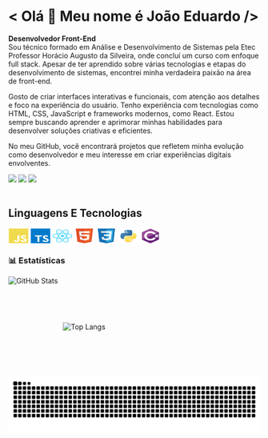# < Olá 👋 Meu nome é João Eduardo />
**Desenvolvedor Front-End**
<br>
Sou técnico formado em Análise e Desenvolvimento de Sistemas pela Etec Professor Horácio Augusto da Silveira, onde concluí um curso com enfoque full stack. 
Apesar de ter aprendido sobre várias tecnologias e etapas do desenvolvimento de sistemas, encontrei minha verdadeira paixão na área de front-end.

Gosto de criar interfaces interativas e funcionais, com atenção aos detalhes e foco na experiência do usuário. Tenho experiência com tecnologias como HTML, CSS, JavaScript e frameworks modernos, como React. 
Estou sempre buscando aprender e aprimorar minhas habilidades para desenvolver soluções criativas e eficientes.

No meu GitHub, você encontrará projetos que refletem minha evolução como desenvolvedor e meu interesse em criar experiências digitais envolventes.
<br>
<div> 
  <a href="https://www.instagram.com/_joaozinhocatatau/" target="_blank"><img src="https://img.shields.io/badge/-Instagram-%23E4405F?style=for-the-badge&logo=instagram&logoColor=white" target="_blank"></a>
  <a href = "mailto:joaoeduvaz@gmail.com"><img src="https://img.shields.io/badge/-Gmail-%23333?style=for-the-badge&logo=gmail&logoColor=white" target="_blank"></a>
  <a href="https://www.linkedin.com/in/" target="_blank"><img src="https://img.shields.io/badge/-LinkedIn-%230077B5?style=for-the-badge&logo=linkedin&logoColor=white" target="_blank"></a> 
</div>
<div style="display: inline_block"><br>
  <h2>Linguagens E Tecnologias</h2>
  <img align="center" alt="Rafa-Js" height="30" width="40" src="https://raw.githubusercontent.com/devicons/devicon/master/icons/javascript/javascript-plain.svg">
  <img align="center" alt="Rafa-Ts" height="30" width="40" src="https://raw.githubusercontent.com/devicons/devicon/master/icons/typescript/typescript-plain.svg">
  <img align="center" alt="Rafa-React" height="30" width="40" src="https://raw.githubusercontent.com/devicons/devicon/master/icons/react/react-original.svg">
  <img align="center" alt="Rafa-HTML" height="30" width="40" src="https://raw.githubusercontent.com/devicons/devicon/master/icons/html5/html5-original.svg">
  <img align="center" alt="Rafa-CSS" height="30" width="40" src="https://raw.githubusercontent.com/devicons/devicon/master/icons/css3/css3-original.svg">
  <img align="center" alt="Rafa-Python" height="30" width="40" src="https://raw.githubusercontent.com/devicons/devicon/master/icons/python/python-original.svg">
  <img align="center" alt="Rafa-Csharp" height="30" width="40" src="https://raw.githubusercontent.com/devicons/devicon/master/icons/csharp/csharp-original.svg">
</div>

  ### 📊 Estatísticas
<div style="display: flex; align-items: center; gap: 10px;">
  <img 
    alt="GitHub Stats" 
    height="200" 
    src="https://github-readme-stats.vercel.app/api?username=juedu006&show_icons=true&theme=dark&include_all_commits=true&locale=pt-br" 
  />

  <img 
    alt="Top Langs" 
    height="200" 
    src="https://github-readme-stats.vercel.app/api/top-langs/?username=juedu006&theme=dark&layout=compact&custom_title=Tecnologias&langs_count=9" 
  />
</div>

<picture align="center">
  <source media="(prefers-color-scheme: dark)" srcset="https://raw.githubusercontent.com/juedu006/juedu006/output/github-contribution-grid-snake-dark.svg">
  <source media="(prefers-color-scheme: light)" srcset="https://raw.githubusercontent.com/juedu006/juedu006/output/github-contribution-grid-snake-dark.svg">
  <img align="center" alt="github contribution grid snake animation" src="https://raw.githubusercontent.com/juedu006/juedu006/output/github-contribution-grid-snake.svg">
</picture>
<br><br>
